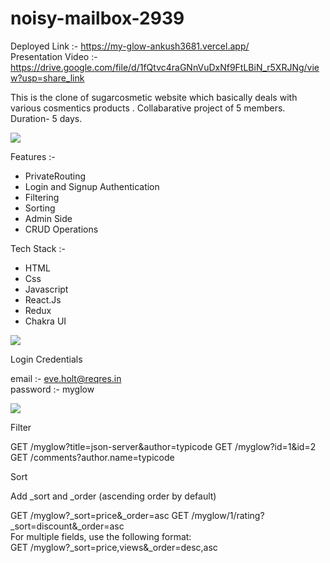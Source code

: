 # noisy-mailbox-2939

Deployed Link :- https://my-glow-ankush3681.vercel.app/
<br/>
Presentation Video :- https://drive.google.com/file/d/1fQtvc4raGNnVuDxNf9FtLBiN_r5XRJNg/view?usp=share_link

This is the clone of sugarcosmetic website which basically deals with various cosmentics products .
Collabarative project of 5 members.
Duration- 5 days.

<Img src="https://my-glow-ankush3681.vercel.app/static/media/logo3my.6318ea5f18dd4fcbda03.jpg" />

Features :- 
* PrivateRouting
* Login and Signup Authentication
* Filtering
* Sorting
* Admin Side
* CRUD Operations

Tech Stack :- 
* HTML
* Css
* Javascript
* React.Js
* Redux
* Chakra UI

<Img src="https://in.sugarcosmetics.com/_next/image?url=https%3A%2F%2Fd32baadbbpueqt.cloudfront.net%2FHomepage%2F92bece5a-10f7-492b-8968-ca0e104cfd63.gif&w=1920&q=75"/>



Login Credentials

email :- eve.holt@reqres.in
<br/>
password :- myglow

<Img src="https://in.sugarcosmetics.com/_next/image?url=https://d32baadbbpueqt.cloudfront.net/Homepage/0533d215-072d-46a6-a126-656aa10580fb.jpg&w=1920&q=75" />


Filter

GET /myglow?title=json-server&author=typicode
GET /myglow?id=1&id=2
GET /comments?author.name=typicode


<P text-decoration="underline">Sort</>

Add _sort and _order (ascending order by default)

GET /myglow?_sort=price&_order=asc
GET /myglow/1/rating?_sort=discount&_order=asc
<br/>
For multiple fields, use the following format:
<br/>
GET /myglow?_sort=price,views&_order=desc,asc


